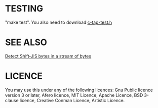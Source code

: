# TESTING

"make test". You also need to download [c-tap-test.h](https://www.lemoda.net/c/simple-tap-test/c-tap-test.h)

# SEE ALSO

[Detect Shift-JIS bytes in a stream of bytes](https://www.lemoda.net/c/detect-shift-jis/)

# LICENCE

You may use this under any of the following licences: Gnu Public
licence version 3 or later, Afero licence, MIT Licence, Apache
Licence, BSD 3-clause licence, Creative Conman Licence, Artistic
Licence.
